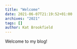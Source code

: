 ```yaml
---
title: "Welcome"
date: 2021-06-07T21:19:52+01:00
archives: "2021"
tags: []
author: Kat Brookfield
---
```


Welcome to my blog!

